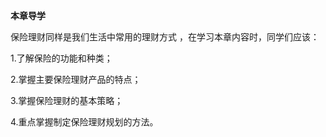 **本章导学**

保险理财同样是我们生活中常用的理财方式 ，在学习本章内容时，同学们应该：

1.了解保险的功能和种类；

2.掌握主要保险理财产品的特点；

3.掌握保险理财的基本策略；

4.重点掌握制定保险理财规划的方法。